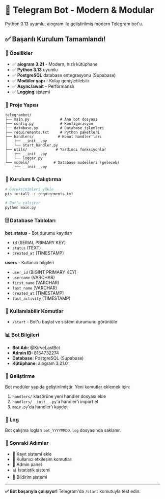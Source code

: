 # 🤖 Telegram Bot - Modern & Modular

Python 3.13 uyumlu, aiogram ile geliştirilmiş modern Telegram bot'u.

## ✅ Başarılı Kurulum Tamamlandı!

### 🚀 Özellikler
- ✅ **aiogram 3.21** - Modern, hızlı kütüphane
- ✅ **Python 3.13** uyumlu
- ✅ **PostgreSQL** database entegrasyonu (Supabase)
- ✅ **Modüler yapı** - Kolay genişletilebilir
- ✅ **Async/await** - Performanslı
- ✅ **Logging** sistemi

### 📁 Proje Yapısı
```
telegrambot/
├── main.py              # Ana bot dosyası
├── config.py            # Konfigürasyon
├── database.py          # Database işlemleri
├── requirements.txt     # Python paketleri
├── handlers/           # Komut handler'ları
│   ├── __init__.py
│   └── start_handler.py
├── utils/             # Yardımcı fonksiyonlar
│   ├── __init__.py
│   └── logger.py
└── models/           # Database modelleri (gelecek)
    └── __init__.py
```

### 🔧 Kurulum & Çalıştırma

```bash
# Gereksinimleri yükle
pip install -r requirements.txt

# Bot'u çalıştır
python main.py
```

### 🗄️ Database Tabloları

**bot_status** - Bot durumu kayıtları
- `id` (SERIAL PRIMARY KEY)
- `status` (TEXT)
- `created_at` (TIMESTAMP)

**users** - Kullanıcı bilgileri
- `user_id` (BIGINT PRIMARY KEY)
- `username` (VARCHAR)
- `first_name` (VARCHAR)
- `last_name` (VARCHAR)
- `created_at` (TIMESTAMP)
- `last_activity` (TIMESTAMP)

### 🤖 Kullanılabilir Komutlar

- `/start` - Bot'u başlat ve sistem durumunu görüntüle

### 📊 Bot Bilgileri

- **Bot Adı:** @KirveLastBot
- **Admin ID:** 8154732274
- **Database:** PostgreSQL (Supabase)
- **Kütüphane:** aiogram 3.21.0

### 🔄 Geliştirme

Bot modüler yapıda geliştirilmiştir. Yeni komutlar eklemek için:

1. `handlers/` klasörüne yeni handler dosyası ekle
2. `handlers/__init__.py`'a handler'ı import et
3. `main.py`'da handler'ı kaydet

### 📝 Log

Bot çalışma logları `bot_YYYYMMDD.log` dosyasında saklanır.

### 🎯 Sonraki Adımlar

- 📝 Kayıt sistemi ekle
- 👥 Kullanıcı etkileşim komutları
- 🔐 Admin panel
- 📊 İstatistik sistemi
- 🔔 Bildirim sistemi

---
**✅ Bot başarıyla çalışıyor!** Telegram'da `/start` komutuyla test edin. 